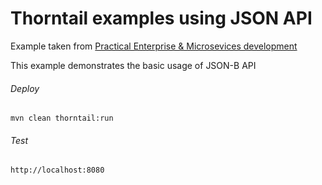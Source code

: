 Thorntail examples using JSON API
=====================================

Example taken from [Practical Enterprise & Microsevices development](http://www.itbuzzpress.com/ebooks/java-ee-7-development-on-wildfly.html)

This example demonstrates the basic usage of JSON-B API

###### Deploy
```shell
mvn clean thorntail:run
```
###### Test
```shell
http://localhost:8080 
```
 
 

